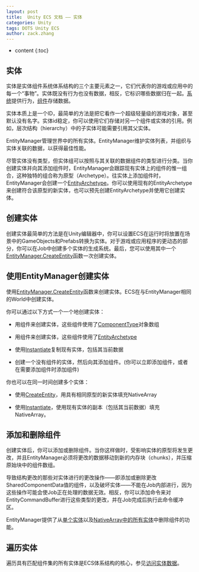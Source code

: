 ```yaml
---
layout: post
title:  Unity ECS 文档 —— 实体
categories: Unity
tags: DOTS Unity ECS
author: zack.zhang
---
```


* content
{:toc}

<!-- more -->

## 实体

实体是实体组件系统体系结构的三个主要元素之一，它们代表你的游戏或应用中的每一个“事物”。实体既没有行为也没有数据，相反，它标识哪些数据归在一起。<a href="https://zd304.github.io/2020/08/06/unity-ecs-systems/">系统</a>提供行为，<a href="https://zd304.github.io/2020/08/06/unity-ecs-components/">组件</a>存储数据。

实体本质上是一个ID，最简单的方法是把它看作一个超级轻量级的游戏对象，甚至默认没有名字。实体id稳定，你可以使用它们存储对另一个组件或实体的引用。例如，层次结构（hierarchy）中的子实体可能需要引用其父实体。

EntityManager管理世界中的所有实体。EntityManager维护实体列表，并组织与实体关联的数据，以获得最佳性能。

尽管实体没有类型，但实体组可以按照与其关联的数据组件的类型进行分类。当你创建实体并向其添加组件时，EntityManager会跟踪现有实体上的组件的惟一组合，这种独特的组合称为原型（Archetype）。往实体上添加组件时，EntityManager会创建一个<a href="https://docs.unity3d.com/Packages/com.unity.entities@0.13/api/Unity.Entities.EntityArchetype.html">EntityArchetype</a>。你可以使用现有的EntityArchetype来创建符合该原型的新实体，也可以预先创建EntityArchetype并使用它创建实体。

## 创建实体

创建实体最简单的方法是在Unity编辑器中，你可以设置ECS在运行时将放置在场景中的GameObjects和Prefabs转换为实体。对于游戏或应用程序的更动态的部分，你可以在Job中创建多个实体的生成系统。最后，您可以使用其中一个<a href="https://docs.unity3d.com/Packages/com.unity.entities@0.13/api/Unity.Entities.EntityManager.html#Unity_Entities_EntityManager_CreateEntity">EntityManager.CreateEntity</a>函数一次创建实体。

## 使用EntityManager创建实体

使用<a href="https://docs.unity3d.com/Packages/com.unity.entities@0.13/api/Unity.Entities.EntityManager.html#Unity_Entities_EntityManager_CreateEntity">EntityManager.CreateEntity</a>函数来创建实体。ECS在与EntityManager相同的World中创建实体。

你可以通过以下方式一个一个地创建实体：

* 用组件来创建实体，这些组件使用了<a href="https://docs.unity3d.com/Packages/com.unity.entities@0.13/api/Unity.Entities.ComponentType.html">ComponentType</a>对象数组

* 用组件来创建实体，这些组件使用了<a href="https://docs.unity3d.com/Packages/com.unity.entities@0.13/api/Unity.Entities.EntityArchetype.html">EntityArchetype</a>

* 使用<a href="https://docs.unity3d.com/Packages/com.unity.entities@0.13/api/Unity.Entities.EntityManager.html#Unity_Entities_EntityManager_Instantiate_Unity_Entities_Entity_">Instantiate</a>复制现有实体，包括其当前数据

* 创建一个没有组件的实体，然后向其添加组件。(你可以立即添加组件，或者在需要添加组件时添加组件)

你也可以在同一时间创建多个实体：

* 使用<a href="https://docs.unity3d.com/Packages/com.unity.entities@0.13/api/Unity.Entities.EntityManager.html#Unity_Entities_EntityManager_CreateEntity">CreateEntity</a>，用具有相同原型的新实体填充NativeArray

* 使用<a href="https://docs.unity3d.com/Packages/com.unity.entities@0.13/api/Unity.Entities.EntityManager.html#Unity_Entities_EntityManager_Instantiate_Unity_Entities_Entity_">Instantiate</a>，使用现有实体的副本（包括其当前数据）填充NativeArray。

## 添加和删除组件

创建实体后，你可以添加或删除组件。当你这样做时，受影响实体的原型将发生更改，并且EntityManager必须将更改的数据移动到新的内存块（chunks），并压缩原始块中的组件数组。

导致结构更改的那些对实体进行的更改操作——即添加或删除更改SharedComponentData值的组件，以及破坏实体——不能在Job内部进行，因为这些操作可能会使Job正在处理的数据无效。相反，你可以添加命令来对EntityCommandBuffer进行这些类型的更改，并在Job完成后执行此命令缓冲区。

EntityManager提供了从<u>单个实体</u>以及<u>NativeArray中的所有实体</u>中删除组件的功能。

## 遍历实体

遍历具有匹配组件集的所有实体是ECS体系结构的核心，参见<a href="">访问实体数据</a>。